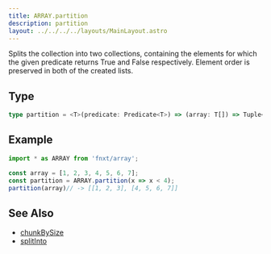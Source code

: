 ```yaml
---
title: ARRAY.partition
description: partition
layout: ../../../../layouts/MainLayout.astro
---
```



Splits the collection into two collections, 
containing the elements for which the given predicate 
returns True and False respectively. 
Element order is preserved in both of the created lists.


## Type
```ts
type partition = <T>(predicate: Predicate<T>) => (array: T[]) => Tuple<T[], T[]>
```

## Example
```ts
import * as ARRAY from 'fnxt/array';

const array = [1, 2, 3, 4, 5, 6, 7];
const partition = ARRAY.partition(x => x < 4);
partition(array)// -> [[1, 2, 3], [4, 5, 6, 7]]
```

## See Also
- [chunkBySize](../chunkBySize)
- [splitInto](../splitInto)
